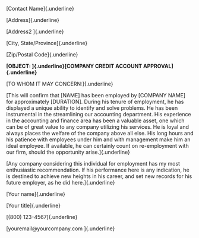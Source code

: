 [Contact Name]{.underline}

[Address]{.underline}

[Address2 ]{.underline}

[City, State/Province]{.underline}

[Zip/Postal Code]{.underline}

**[OBJECT: ]{.underline}[COMPANY CREDIT ACCOUNT APPROVAL]{.underline}**

[TO WHOM IT MAY CONCERN:]{.underline}

[This will confirm that \[NAME\] has been employed by \[COMPANY NAME\]
for approximately \[DURATION\]. During his tenure of employment, he has
displayed a unique ability to identify and solve problems. He has been
instrumental in the streamlining our accounting department. His
experience in the accounting and finance area has been a valuable asset,
one which can be of great value to any company utilizing his services.
He is loyal and always places the welfare of the company above all else.
His long hours and his patience with employees under him and with
management make him an ideal employee. If available, he can certainly
count on re-employment with our firm, should the opportunity
arise.]{.underline}

[Any company considering this individual for employment has my most
enthusiastic recommendation. If his performance here is any indication,
he is destined to achieve new heights in his career, and set new records
for his future employer, as he did here.]{.underline}

[Your name]{.underline}

[Your title]{.underline}

[(800) 123-4567]{.underline}

[youremail\@yourcompany.com ]{.underline}
